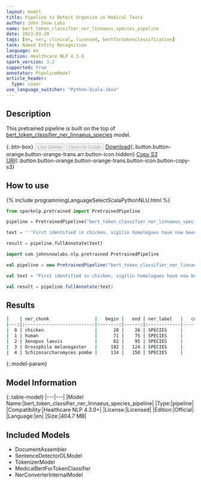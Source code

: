 ```yaml
---
layout: model
title: Pipeline to Detect Organism in Medical Texts
author: John Snow Labs
name: bert_token_classifier_ner_linnaeus_species_pipeline
date: 2023-03-20
tags: [en, ner, clinical, licensed, bertfortokenclassification]
task: Named Entity Recognition
language: en
edition: Healthcare NLP 4.3.0
spark_version: 3.2
supported: true
annotator: PipelineModel
article_header:
  type: cover
use_language_switcher: "Python-Scala-Java"
---
```


## Description

This pretrained pipeline is built on the top of [bert_token_classifier_ner_linnaeus_species](https://nlp.johnsnowlabs.com/2022/07/25/bert_token_classifier_ner_linnaeus_species_en_3_0.html) model.

{:.btn-box}
<button class="button button-orange" disabled>Live Demo</button>
<button class="button button-orange" disabled>Open in Colab</button>
[Download](https://s3.amazonaws.com/auxdata.johnsnowlabs.com/clinical/models/bert_token_classifier_ner_linnaeus_species_pipeline_en_4.3.0_3.2_1679303734578.zip){:.button.button-orange.button-orange-trans.arr.button-icon.hidden}
[Copy S3 URI](s3://auxdata.johnsnowlabs.com/clinical/models/bert_token_classifier_ner_linnaeus_species_pipeline_en_4.3.0_3.2_1679303734578.zip){:.button.button-orange.button-orange-trans.button-icon.button-copy-s3}

## How to use



<div class="tabs-box" markdown="1">
{% include programmingLanguageSelectScalaPythonNLU.html %}

```python
from sparknlp.pretrained import PretrainedPipeline

pipeline = PretrainedPipeline("bert_token_classifier_ner_linnaeus_species_pipeline", "en", "clinical/models")

text = '''First identified in chicken, vigilin homologues have now been found in human (6), Xenopus laevis (7), Drosophila melanogaster (8) and Schizosaccharomyces pombe.'''

result = pipeline.fullAnnotate(text)
```
```scala
import com.johnsnowlabs.nlp.pretrained.PretrainedPipeline

val pipeline = new PretrainedPipeline("bert_token_classifier_ner_linnaeus_species_pipeline", "en", "clinical/models")

val text = "First identified in chicken, vigilin homologues have now been found in human (6), Xenopus laevis (7), Drosophila melanogaster (8) and Schizosaccharomyces pombe."

val result = pipeline.fullAnnotate(text)
```
</div>

## Results

```bash
|    | ner_chunk                 |   begin |   end | ner_label   |   confidence |
|---:|:--------------------------|--------:|------:|:------------|-------------:|
|  0 | chicken                   |      20 |    26 | SPECIES     |     0.998697 |
|  1 | human                     |      71 |    75 | SPECIES     |     0.999767 |
|  2 | Xenopus laevis            |      82 |    95 | SPECIES     |     0.999918 |
|  3 | Drosophila melanogaster   |     102 |   124 | SPECIES     |     0.999925 |
|  4 | Schizosaccharomyces pombe |     134 |   158 | SPECIES     |     0.999881 |
```

{:.model-param}
## Model Information

{:.table-model}
|---|---|
|Model Name:|bert_token_classifier_ner_linnaeus_species_pipeline|
|Type:|pipeline|
|Compatibility:|Healthcare NLP 4.3.0+|
|License:|Licensed|
|Edition:|Official|
|Language:|en|
|Size:|404.7 MB|

## Included Models

- DocumentAssembler
- SentenceDetectorDLModel
- TokenizerModel
- MedicalBertForTokenClassifier
- NerConverterInternalModel